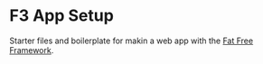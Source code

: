 # F3 App Setup

Starter files and boilerplate for makin a web app with the [Fat Free Framework](https://fatfreeframework.com/).